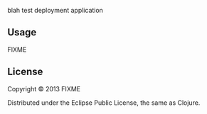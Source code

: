 blah
test deployment application
## Usage

FIXME

## License

Copyright © 2013 FIXME

Distributed under the Eclipse Public License, the same as Clojure.
